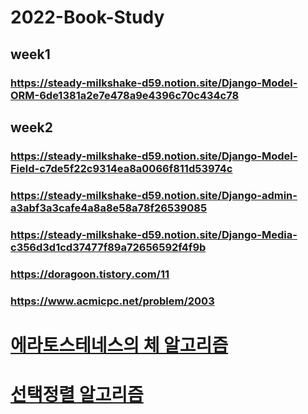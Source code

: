 # 2022-Book-Study
## week1 
### https://steady-milkshake-d59.notion.site/Django-Model-ORM-6de1381a2e7e478a9e4396c70c434c78


## week2
### https://steady-milkshake-d59.notion.site/Django-Model-Field-c7de5f22c9314ea8a0066f811d53974c

### https://steady-milkshake-d59.notion.site/Django-admin-a3abf3a3cafe4a8a8e58a78f26539085

### https://steady-milkshake-d59.notion.site/Django-Media-c356d3d1cd37477f89a72656592f4f9b


### https://doragoon.tistory.com/11
### https://www.acmicpc.net/problem/2003

# [에라토스테네스의 체 알고리즘](https://doragoon.tistory.com/13)

# [선택정렬 알고리즘](https://doragoon.tistory.com/14)
